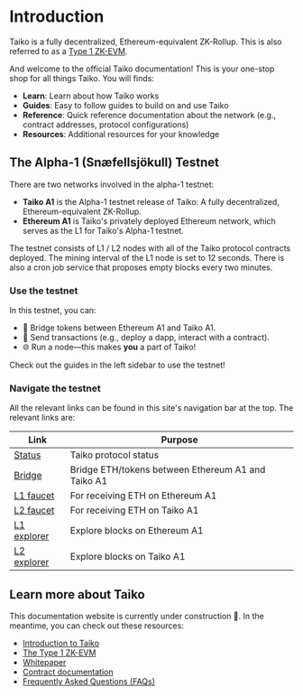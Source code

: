 # Introduction

Taiko is a fully decentralized, Ethereum-equivalent ZK-Rollup. This is also referred to as a [Type 1 ZK-EVM](https://mirror.xyz/labs.taiko.eth/w7NSKDeKfJoEy0p89I9feixKfdK-20JgWF9HZzxfeBo).

And welcome to the official Taiko documentation! This is your one-stop shop for all things Taiko. You will finds:

- **Learn**: Learn about how Taiko works
- **Guides**: Easy to follow guides to build on and use Taiko
- **Reference**: Quick reference documentation about the network (e.g., contract addresses, protocol configurations)
- **Resources**: Additional resources for your knowledge

## The Alpha-1 (Snæfellsjökull) Testnet

There are two networks involved in the alpha-1 testnet:

- **Taiko A1** is the Alpha-1 testnet release of Taiko: A fully decentralized, Ethereum-equivalent ZK-Rollup.
- **Ethereum A1** is Taiko's privately deployed Ethereum network, which serves as the L1 for Taiko's Alpha-1 testnet.

The testnet consists of L1 / L2 nodes with all of the Taiko protocol contracts deployed. The mining interval of the L1 node is set to 12 seconds. There is also a cron job service that proposes empty blocks every two minutes.

### Use the testnet

In this testnet, you can:

- 🌉 Bridge tokens between Ethereum A1 and Taiko A1.
- 🤝 Send transactions (e.g., deploy a dapp, interact with a contract).
- 🌐 Run a node—this makes **you** a part of Taiko!

Check out the guides in the left sidebar to use the testnet!

### Navigate the testnet

All the relevant links can be found in this site's navigation bar at the top. The relevant links are:

| Link                                            | Purpose                                            |
| ----------------------------------------------- | -------------------------------------------------- |
| [Status](https://status.a1.taiko.xyz/)          | Taiko protocol status                              |
| [Bridge](https://bridge.a1.taiko.xyz/)          | Bridge ETH/tokens between Ethereum A1 and Taiko A1 |
| [L1 faucet](https://l1faucet.a1.taiko.xyz/)     | For receiving ETH on Ethereum A1                   |
| [L2 faucet](https://l2faucet.a1.taiko.xyz/)     | For receiving ETH on Taiko A1                      |
| [L1 explorer](https://l1explorer.a1.taiko.xyz/) | Explore blocks on Ethereum A1                      |
| [L2 explorer](https://l2explorer.a1.taiko.xyz/) | Explore blocks on Taiko A1                         |

## Learn more about Taiko

This documentation website is currently under construction 🚧. In the meantime, you can check out these resources:

- [Introduction to Taiko](https://mirror.xyz/labs.taiko.eth/oRy3ZZ_4-6IEQcuLCMMlxvdH6E-T3_H7UwYVzGDsgf4)
- [The Type 1 ZK-EVM](https://mirror.xyz/labs.taiko.eth/w7NSKDeKfJoEy0p89I9feixKfdK-20JgWF9HZzxfeBo)
- [Whitepaper](https://taikoxyz.github.io/taiko-mono/taiko-whitepaper.pdf)
- [Contract documentation](/docs/reference/contract-documentation/)
- [Frequently Asked Questions (FAQs)](/docs/resources/faqs/)
